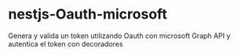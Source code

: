 # nestjs-Oauth-microsoft
Genera y valida un token utilizando Oauth con microsoft Graph API y autentica el token con decoradores

